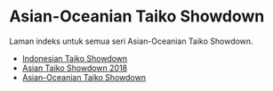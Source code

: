# Asian-Oceanian Taiko Showdown

Laman indeks untuk semua seri Asian-Oceanian Taiko Showdown.

- [Indonesian Taiko Showdown](IDTS_1)
- [Asian Taiko Showdown 2018](ATS_2018)
- [Asian-Oceanian Taiko Showdown](AOTS_1)
